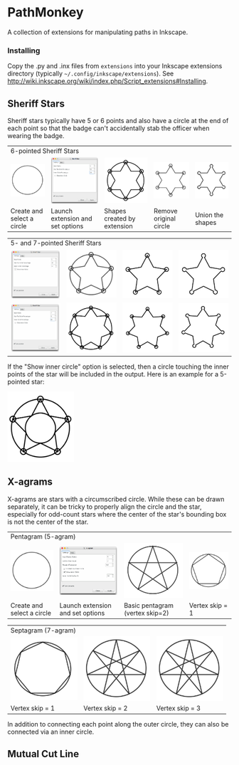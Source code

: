 # PathMonkey

A collection of extensions for manipulating paths in Inkscape.

### Installing

Copy the .py and .inx files from `extensions` into your Inkscape extensions
directory (typically `~/.config/inkscape/extensions`).
See http://wiki.inkscape.org/wiki/index.php/Script_extensions#Installing.

## Sheriff Stars

Sheriff stars typically have 5 or 6 points and also have a circle at the end
of each point so that the badge can't accidentally stab the officer when
wearing the badge.

<table><tr>
<td colspan="5">6-pointed Sheriff Stars</td>
</tr><tr>
<td><img src="images/circle.png" width="150px"></td>
<td><img src="images/sstar-6-options.png" width="150px"></td>
<td><img src="images/sstar-6-raw.png" width="150px"></td>
<td><img src="images/sstar-6-circles.png" width="150px"></td>
<td><img src="images/sstar-6-outline.png" width="150px"></td>
</tr><tr>
<td>Create and select a circle</td>
<td>Launch extension and set options</td>
<td>Shapes created by extension</td>
<td>Remove original circle</td>
<td>Union the shapes</td>
</tr></table>

<table><tr>
<td colspan="4">5- and 7-pointed Sheriff Stars</td>
</tr><tr>
<td><img src="images/sstar-5-options.png" width="150px"></td>
<td><img src="images/sstar-5-raw.png" width="150px"></td>
<td><img src="images/sstar-5-circles.png" width="150px"></td>
<td><img src="images/sstar-5-outline.png" width="150px"></td>
</tr><tr>
<td><img src="images/sstar-7-options.png" width="150px"></td>
<td><img src="images/sstar-7-raw.png" width="150px"></td>
<td><img src="images/sstar-7-circles.png" width="150px"></td>
<td><img src="images/sstar-7-outline.png" width="150px"></td>
</tr></table>

If the "Show inner circle" option is selected, then a circle touching the
inner points of the star will be included in the output. Here is an example
for a 5-pointed star:

<img src="images/sstar-5-raw-inner.png" width="150px">

## X-agrams

X-agrams are stars with a circumscribed circle. While these can be drawn
separately, it can be tricky to properly align the circle and the star,
especially for odd-count stars where the center of the star's bounding box
is not the center of the star.

<table><tr>
<td colspan="4">Pentagram (5-agram)</td>
</tr><tr>
<td><img src="images/circle.png" width="150px"></td>
<td><img src="images/5gram-options.png" width="150px"></td>
<td><img src="images/5gram-s2.png" width="150px"></td>
<td><img src="images/5gram-s1.png" width="150px"></td>
</tr><tr>
<td>Create and select a circle</td>
<td>Launch extension and set options</td>
<td>Basic pentagram (vertex skip=2)</td>
<td>Vertex skip = 1</td>
</tr></table>

<table><tr>
<td colspan="3">Septagram (7-agram)</td>
</tr><tr>
<td><img src="images/7gram-s1.png" width="150px"></td>
<td><img src="images/7gram-s3.png" width="150px"></td>
<td><img src="images/7gram-s3.png" width="150px"></td>
</tr><tr>
<td>Vertex skip = 1</td>
<td>Vertex skip = 2</td>
<td>Vertex skip = 3</td>
</tr></table>

In addition to connecting each point along the outer circle, they can also be
connected via an inner circle.

## Mutual Cut Line
